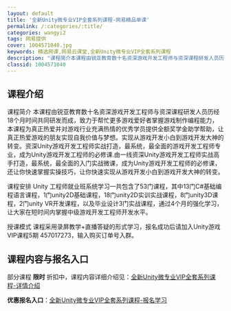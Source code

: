 ```yaml
---
layout: default
title: '全新Unity微专业VIP全套系列课程-网易精品单课'
permalink: /:categories/:title/
categories: wangyi2
tags: 网易提供
cover: 1004571040.jpg
keywords: 精选网课,网易云课堂,全新Unity微专业VIP全套系列课程
description: "课程简介本课程由锐亚教育数十名资深游戏开发工程师与资深课程研发人员历经18个月时间共同研发而成，致力于帮忙更多游戏爱好者掌握游戏制作编程能力，本课程为真正热爱并对游戏行业充满热情的优秀学员提"
classid: 1004571040
---
```


## 课程介绍

课程简介
   本课程由锐亚教育数十名资深游戏开发工程师与资深课程研发人员历经18个月时间共同研发而成，致力于帮忙更多游戏爱好者掌握游戏制作编程能力，本课程为真正热爱并对游戏行业充满热情的优秀学员提供全额奖学金助学帮助，让真正热爱游戏的朋友实现自我价值与梦想。实现从游戏开发小白到游戏开发大神的转变。资深Unity游戏开发工程师实战打造，最系统，最全面的游戏开发工程师专业，成为Unity游戏开发工程师的必修课.由一线资深Unity游戏开发工程师实战高手打造，最系统，最全面的入门实战微课，成为Unity游戏开发工程师的必修课，还让你快速掌握实操技巧，让你快速实现从游戏开发小白到游戏开发大神的转变。

课程安排
  Unity 工程师就业班系统学习一共包含了53门课程，其中13门C#基础编程语言课程，1门unity2D基础课程，18门unity2D实训实战课程，8门unity3D课程，2门unity VR开发课程，以及毕业设计3门实战课程，通过4个月的强化学习，让大家在短时间内掌握中级游戏开发工程师开发水平。

授课模式
  课程采用录屏教学+直播答疑的形式学习，报名成功后请加入Unity游戏VIP课程5期 457017273，输入购买订单号入群。

## 课程内容与报名入口

部分课程 **限时** 折扣中，课程内容详细介绍见：[全新Unity微专业VIP全套系列课程-详情介绍](https://study.163.com/course/introduction/1004571040.htm?share=1&shareId=1025206652&utm_campaign=share&utm_medium=iphoneShare&utm_source=&utm_u=1025206652)

**优惠报名入口**：[全新Unity微专业VIP全套系列课程-报名学习](https://study.163.com/course/introduction/1004571040.htm?share=1&shareId=1025206652&utm_campaign=share&utm_medium=iphoneShare&utm_source=&utm_u=1025206652)

